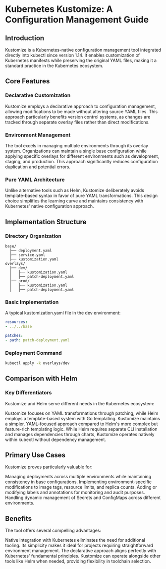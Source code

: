 # Kubernetes Kustomize: A Configuration Management Guide

## Introduction
Kustomize is a Kubernetes-native configuration management tool integrated directly into kubectl since version 1.14. It enables customization of Kubernetes manifests while preserving the original YAML files, making it a standard practice in the Kubernetes ecosystem.

## Core Features

### Declarative Customization
Kustomize employs a declarative approach to configuration management, allowing modifications to be made without altering source YAML files. This approach particularly benefits version control systems, as changes are tracked through separate overlay files rather than direct modifications.

### Environment Management
The tool excels in managing multiple environments through its overlay system. Organizations can maintain a single base configuration while applying specific overlays for different environments such as development, staging, and production. This approach significantly reduces configuration duplication and potential errors.

### Pure YAML Architecture
Unlike alternative tools such as Helm, Kustomize deliberately avoids template-based syntax in favor of pure YAML transformations. This design choice simplifies the learning curve and maintains consistency with Kubernetes' native configuration approach.

## Implementation Structure

### Directory Organization
```
base/
  ├── deployment.yaml
  ├── service.yaml
  ├── kustomization.yaml
overlays/
  ├── dev/
  │   ├── kustomization.yaml
  │   ├── patch-deployment.yaml
  ├── prod/
  │   ├── kustomization.yaml
  │   ├── patch-deployment.yaml
```

### Basic Implementation
A typical kustomization.yaml file in the dev environment:
```yaml
resources:
- ../../base

patches:
- path: patch-deployment.yaml
```

### Deployment Command
```bash
kubectl apply -k overlays/dev
```

## Comparison with Helm

### Key Differentiators
Kustomize and Helm serve different needs in the Kubernetes ecosystem:

Kustomize focuses on YAML transformations through patching, while Helm employs a template-based system with Go templating. Kustomize maintains a simpler, YAML-focused approach compared to Helm's more complex but feature-rich templating logic. While Helm requires separate CLI installation and manages dependencies through charts, Kustomize operates natively within kubectl without dependency management.

## Primary Use Cases

Kustomize proves particularly valuable for:

Managing deployments across multiple environments while maintaining consistency in base configurations. Implementing environment-specific modifications to image tags, resource limits, and replica counts. Adding or modifying labels and annotations for monitoring and audit purposes. Handling dynamic management of Secrets and ConfigMaps across different environments.

## Benefits

The tool offers several compelling advantages:

Native integration with Kubernetes eliminates the need for additional tooling. Its simplicity makes it ideal for projects requiring straightforward environment management. The declarative approach aligns perfectly with Kubernetes' fundamental principles. Kustomize can operate alongside other tools like Helm when needed, providing flexibility in toolchain selection.

